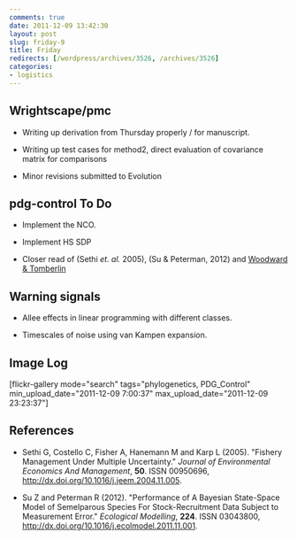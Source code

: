 ```yaml
---
comments: true
date: 2011-12-09 13:42:30
layout: post
slug: friday-9
title: Friday
redirects: [/wordpress/archives/3526, /archives/3526]
categories:
- logistics
---
```


## Wrightscape/pmc





	
  * Writing up derivation from Thursday properly / for manuscript.

	
  * Writing up test cases for method2, direct evaluation of covariance matrix for comparisons

	
  * Minor revisions submitted to Evolution




## pdg-control To Do





	
  * Implement the NCO.

	
  * Implement HS SDP

	
  * Closer read of (Sethi _et. al._ 2005), (Su & Peterman, 2012) and [Woodward & Tomberlin](http://www.webmeets.com/files/papers/aere/2011/237/Woodward%20and%20Tomberlin%20-%20Robust%20DP%20-%20Fisheries.AERE.pdf)




## Warning signals





	
  * Allee effects in linear programming with different classes.



	
  * Timescales of noise using van Kampen expansion.




## Image Log


[flickr-gallery mode="search" tags="phylogenetics, PDG_Control" min_upload_date="2011-12-09 7:00:37" max_upload_date="2011-12-09 23:23:37"]

## References


- Sethi G, Costello C, Fisher A, Hanemann M and Karp L (2005).
"Fishery Management Under Multiple Uncertainty."
*Journal of Environmental Economics And Management*, **50**.
ISSN 00950696, <a href="http://dx.doi.org/10.1016/j.jeem.2004.11.005">http://dx.doi.org/10.1016/j.jeem.2004.11.005</a>.

- Su Z and Peterman R (2012).
"Performance of A Bayesian State-Space Model of Semelparous Species For Stock-Recruitment Data Subject to Measurement Error."
*Ecological Modelling*, **224**.
ISSN 03043800, <a href="http://dx.doi.org/10.1016/j.ecolmodel.2011.11.001">http://dx.doi.org/10.1016/j.ecolmodel.2011.11.001</a>.
